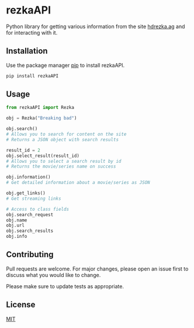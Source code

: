 # rezkaAPI

Python library for getting various information from the site [hdrezka.ag](https://hdrezka.ag/) and for interacting with it.

## Installation

Use the package manager [pip](https://pip.pypa.io/en/stable/) to install rezkaAPI.

```bash
pip install rezkaAPI
```

## Usage

```python
from rezkaAPI import Rezka

obj = Rezka("Breaking bad")

obj.search()
# Allows you to search for content on the site
# Returns a JSON object with search results

result_id = 2
obj.select_result(result_id)
# Allows you to select a search result by id
# Returns the movie/series name on success

obj.information()
# Get detailed information about a movie/series as JSON

obj.get_links()
# Get streaming links

# Access to class fields
obj.search_request
obj.name
obj.url
obj.search_results
obj.info
```

## Contributing

Pull requests are welcome. For major changes, please open an issue first
to discuss what you would like to change.

Please make sure to update tests as appropriate.

## License

[MIT](https://choosealicense.com/licenses/mit/)